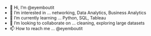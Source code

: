 - 👋 Hi, I’m @eyemboutit
- 👀 I’m interested in ... networking, Data Analytics, Business Analytics
- 🌱 I’m currently learning ... Python, SQL, Tableau
- 💞️ I’m looking to collaborate on ... cleaning, exploring large datasets
- 📫 How to reach me ... @eyemboutit

<!---
eyemboutit/eyemboutit is a ✨ special ✨ repository because its `README.md` (this file) appears on your GitHub profile.
You can click the Preview link to take a look at your changes.
--->
